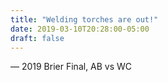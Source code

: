 ```yaml
---
title: "Welding torches are out!"
date: 2019-03-10T20:28:00-05:00
draft: false
---
```

— 2019 Brier Final, AB vs WC
<!--more--> 


